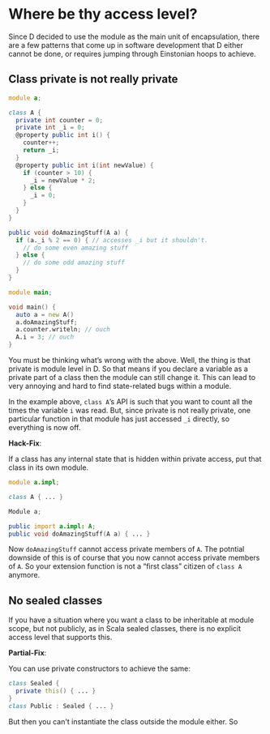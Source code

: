# Where be thy access level?

Since D decided to use the module as the main unit of encapsulation, there are a few patterns that come up in software development that D either cannot be done, or requires jumping through Einstonian hoops to achieve.

## Class private is not really private

```d
module a;

class A {
  private int counter = 0;
  private int _i = 0;
  @property public int i() {
    counter++;
    return _i;
  }
  @property public int i(int newValue) {
    if (counter > 10) {
      _i = newValue * 2;
    } else {
      _i = 0;
    }
  }
}

public void doAmazingStuff(A a) {
  if (a._i % 2 == 0) { // accesses _i but it shouldn't.
    // do some even amazing stuff
  } else {
    // do some odd amazing stuff
  }
}

module main;

void main() {
  auto a = new A()
  a.doAmazingStuff;
  a.counter.writeln; // ouch
  A.i = 3; // ouch
}
```

You must be thinking what’s wrong with the above. Well, the thing is that private is module level in D. So that means if you declare a variable as a private part of a class then the module can still change it. This can lead to very annoying and hard to find state-related bugs within a module.

In the example above, `class A`’s API is such that you want to count all the times the variable `i` was read. But, since private is not really private, one particular function in that module has just accessed `_i` directly, so everything is now off.

**Hack-Fix**:

If a class has any internal state that is hidden within private access, put that class in its own module.

```d
module a.impl;

class A { ... }

Module a;

public import a.impl: A;
public void doAmazingStuff(A a) { ... }
```

Now `doAmazingStuff` cannot access private members of `A`. The potntial downside of this is of course that you now cannot access private members of `A`. So your extension function is not a “first class” citizen of `class A` anymore.

## No sealed classes

If you have a situation where you want a class to be inheritable at module scope, but not publicly, as in Scala sealed classes, there is no explicit access level that supports this.

**Partial-Fix**:

You can use private constructors to achieve the same:

```d
class Sealed {
  private this() { ... }
}
class Public : Sealed { ... }
```

But then you can't instantiate the class outside the module either. So
